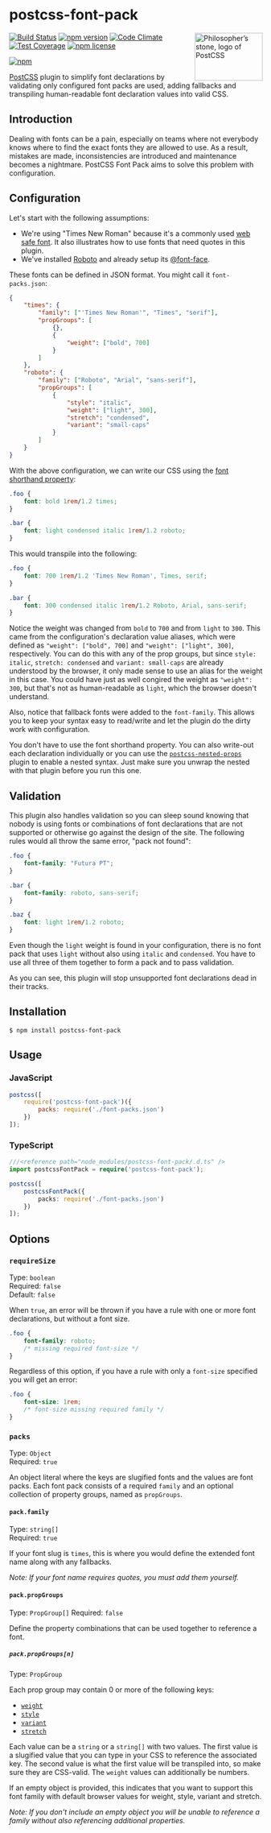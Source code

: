 # postcss-font-pack

<img align="right" width="135" height="95"
     title="Philosopher’s stone, logo of PostCSS"
     src="http://postcss.github.io/postcss/logo-leftp.png">

[![Build Status](https://travis-ci.org/jedmao/postcss-font-pack.svg?branch=master)](https://travis-ci.org/jedmao/postcss-font-pack)
[![npm version](https://badge.fury.io/js/postcss-font-pack.svg)](http://badge.fury.io/js/postcss-font-pack)
[![Code Climate](https://codeclimate.com/github/jedmao/postcss-font-pack/badges/gpa.svg)](https://codeclimate.com/github/jedmao/postcss-font-pack)
[![Test Coverage](https://codeclimate.com/github/jedmao/postcss-font-pack/badges/coverage.svg)](https://codeclimate.com/github/jedmao/postcss-font-pack)
[![npm license](http://img.shields.io/npm/l/postcss-font-pack.svg?style=flat-square)](https://www.npmjs.org/package/postcss-font-pack)

[![npm](https://nodei.co/npm/postcss-font-pack.svg?downloads=true)](https://nodei.co/npm/postcss-font-pack/)

[PostCSS](https://github.com/postcss/postcss) plugin to simplify font declarations by validating only configured font packs are used, adding fallbacks and transpiling human-readable font declaration values into valid CSS.

## Introduction

Dealing with fonts can be a pain, especially on teams where not everybody knows where to find the exact fonts they are allowed to use. As a result, mistakes are made, inconsistencies are introduced and maintenance becomes a nightmare. PostCSS Font Pack aims to solve this problem with configuration.

## Configuration

Let's start with the following assumptions:
- We're using "Times New Roman" because it's a commonly used [web safe font](http://www.w3schools.com/cssref/css_websafe_fonts.asp). It also illustrates how to use fonts that need quotes in this plugin.
- We've installed [Roboto](http://www.fontsquirrel.com/fonts/roboto?q%5Bterm%5D=roboto&q%5Bsearch_check%5D=Y) and already setup its [@font-face](https://developer.mozilla.org/en-US/docs/Web/CSS/@font-face).

These fonts can be defined in JSON format. You might call it `font-packs.json`:

```json
{
	"times": {
		"family": ["'Times New Roman'", "Times", "serif"],
		"propGroups": [
			{},
			{
				"weight": ["bold", 700]
			}
		]
	},
	"roboto": {
		"family": ["Roboto", "Arial", "sans-serif"],
		"propGroups": [
			{
				"style": "italic",
				"weight": ["light", 300],
				"stretch": "condensed",
				"variant": "small-caps"
			}
		]
	}
}
```

With the above configuration, we can write our CSS using the [font shorthand property](https://developer.mozilla.org/en-US/docs/Web/CSS/font):

```css
.foo {
	font: bold 1rem/1.2 times;
}

.bar {
	font: light condensed italic 1rem/1.2 roboto;
}
```

This would transpile into the following:

```css
.foo {
	font: 700 1rem/1.2 'Times New Roman', Times, serif;
}

.bar {
	font: 300 condensed italic 1rem/1.2 Roboto, Arial, sans-serif;
}
```

Notice the weight was changed from `bold` to `700` and from `light` to `300`. This came from the configuration's declaration value aliases, which were defined as `"weight": ["bold", 700]` and `"weight": ["light", 300]`, respectively. You can do this with any of the prop groups, but since `style: italic`, `stretch: condensed` and `variant: small-caps` are already understood by the browser, it only made sense to use an alias for the weight in this case. You could have just as well congired the weight as `"weight": 300`, but that's not as human-readable as `light`, which the browser doesn't understand.

Also, notice that fallback fonts were added to the `font-family`. This allows you to keep your syntax easy to read/write and let the plugin do the dirty work with configuration.

You don't have to use the font shorthand property. You can also write-out each declaration individually or you can use the [`postcss-nested-props`](https://github.com/jedmao/postcss-nested-props) plugin to enable a nested syntax. Just make sure you unwrap the nested with that plugin before you run this one.

## Validation

This plugin also handles validation so you can sleep sound knowing that nobody is using fonts or combinations of font declarations that are not supported or otherwise go against the design of the site. The following rules would all throw the same error, "pack not found":

```css
.foo {
	font-family: "Futura PT";
}

.bar {
	font-family: roboto, sans-serif;
}

.baz {
	font: light 1rem/1.2 roboto;
}
```

Even though the `light` weight is found in your configuration, there is no font pack that uses `light` without also using `italic` and `condensed`. You have to use all three of them together to form a pack and to pass validation.

As you can see, this plugin will stop unsupported font declarations dead in their tracks.

## Installation

```
$ npm install postcss-font-pack
```

## Usage

### JavaScript

```js
postcss([
	require('postcss-font-pack')({
		packs: require('./font-packs.json')
	})
]);
```

### TypeScript

```ts
///<reference path="node_modules/postcss-font-pack/.d.ts" />
import postcssFontPack = require('postcss-font-pack');

postcss([
	postcssFontPack({
		packs: require('./font-packs.json')
	})
]);
```

## Options

### `requireSize`

Type: `boolean`  
Required: `false`  
Default: `false`

When `true`, an error will be thrown if you have a rule with one or more font declarations, but without a font size.

```css
.foo {
	font-family: roboto;
	/* missing required font-size */
}
```

Regardless of this option, if you have a rule with only a `font-size` specified you will get an error:

```css
.foo {
	font-size: 1rem;
	/* font-size missing required family */
}
```

### `packs`

Type: `Object`  
Required: `true`

An object literal where the keys are slugified fonts and the values are font packs. Each font pack consists of a required `family` and an optional collection of property groups, named as `propGroups`.

#### `pack.family`

Type: `string[]`  
Required: `true`

If your font slug is `times`, this is where you would define the extended font name along with any fallbacks.

_Note: If your font name requires quotes, you must add them yourself._

#### `pack.propGroups`

Type: `PropGroup[]`
Required: `false`

Define the property combinations that can be used together to reference a font.

##### `pack.propGroups[n]`

Type: `PropGroup`

Each prop group may contain 0 or more of the following keys:
- [`weight`](https://developer.mozilla.org/en-US/docs/Web/CSS/font-style)
- [`style`](https://developer.mozilla.org/en-US/docs/Web/CSS/font-style)
- [`variant`](https://developer.mozilla.org/en-US/docs/Web/CSS/font-variant)
- [`stretch`](https://developer.mozilla.org/en-US/docs/Web/CSS/font-stretch)

Each value can be a `string` or a `string[]` with two values. The first value is a slugified value that you can type in your CSS to reference the associated key. The second value is what the first value will be transpiled into, so make sure they are CSS-valid. The `weight` values can additionally be numbers.

If an empty object is provided, this indicates that you want to support this font family with default browser values for weight, style, variant and stretch.

_Note: If you don't include an empty object you will be unable to reference a family without also referencing additional properties._
